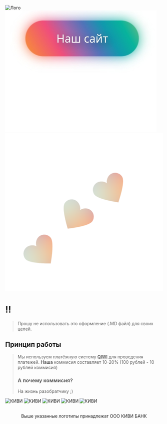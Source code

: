 ![Лого](https://cdn.glitch.me/8685b903-90ff-4ff9-bf0c-7a995b173fee%2FF4677E91-21D8-4883-B324-1CCAB4DF5D20.png?v=1634052098051)
[![Сайт](https://github.com/AstraMarket/astraapi/blob/2ee42734b20619570c66bfb65a50b34fd47f3469/IMG_20211016_110201.jpg)](https://astraroblox.xyz/?from=github) 
![Сердечки](https://github.com/AstraMarket/AboutUs/blob/a0d7bca8b2e7f9de94babe4f8dc8a5a001755dac/%D0%9D%D0%BE%D0%B2%D1%8B%D0%B9%20%D0%BF%D1%80%D0%BE%D0%B5%D0%BA%D1%82%2040%20%5B7F652E3%5D.png)
# !!
> Прошу не использовать это оформление (.MD файл) для своих целей.
## Принцип работы
> Мы используем платёжную систему [QIWI](https://qiwi.com) для проведения платежей. **Наша** коммисия составляет 10-20% (100 рублей - 10 рублей коммисия)
> ### А почему коммисия?
> На жизнь разобратчику ;)
>
![КИВИ](https://static.qiwi.com/img/qiwi_com/footer/security/pci.svg) 
![КИВИ](https://static.qiwi.com/img/qiwi_com/footer/security/mir-accept.svg) 
![КИВИ](https://static.qiwi.com/img/qiwi_com/footer/security/visa-secured.svg) 
![КИВИ](https://static.qiwi.com/img/qiwi_com/footer/security/ms-id-check.svg) 
![КИВИ](https://static.qiwi.com/img/qiwi_com/footer/security/apple-pay.svg) 
<br></br>
<div align="center">
Выше указанные логотипы принадлежат ООО КИВИ БАНК
</div>
